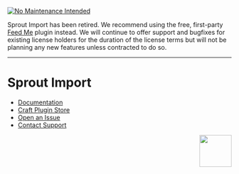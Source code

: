 [![No Maintenance Intended](http://unmaintained.tech/badge.svg)](http://unmaintained.tech/)

Sprout Import has been retired. We recommend using the free, first-party [Feed Me](https://plugins.craftcms.com/feed-me) plugin instead. We will continue to offer support and bugfixes for existing license holders for the duration of the license terms but will not be planning any new features unless contracted to do so.

----

# Sprout Import

- [Documentation](https://sprout.barrelstrengthdesign.com/docs/import/)
- [Craft Plugin Store](https://plugins.craftcms.com/sprout-import)
- [Open an Issue](https://github.com/barrelstrength/craft-sprout-import/issues)
- [Contact Support](https://sprout.barrelstrengthdesign.com/docs/support/support.html)

<a href="https://sprout.barrelstrengthdesign.com" target="_blank">
  <img src="https://s3.amazonaws.com/sprout.barrelstrengthdesign.com-assets/content/plugins/sprout-icon.svg" width="72" height="72" align="right">
</a>
